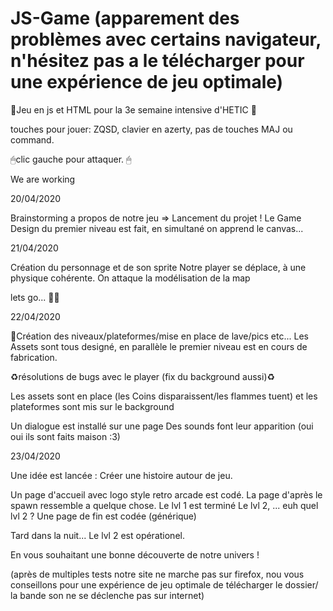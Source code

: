 # JS-Game (apparement des problèmes avec certains navigateur, n'hésitez pas a le télécharger pour une expérience de jeu optimale)
🔨Jeu en js et HTML pour la 3e semaine intensive d'HETIC 🔨

touches pour jouer: ZQSD, clavier en azerty, pas de touches MAJ ou command.


🖱clic gauche pour attaquer. 🖱

We are working

20/04/2020

Brainstorming a propos de notre jeu => Lancement du projet !
Le Game Design du premier niveau est fait, en simultané on apprend le canvas...


21/04/2020


Création du personnage et de son sprite
Notre player se déplace, à une physique cohérente.
On attaque la modélisation de la map


lets go... 🚧🔋


22/04/2020

🔨Création des niveaux/plateformes/mise en place de lave/pics etc...
Les Assets sont tous designé, en parallèle le premier niveau est en cours de fabrication.

♻︎résolutions de bugs avec le player (fix du background aussi)♻︎

Les assets sont en place (les Coins disparaissent/les flammes tuent) et les plateformes sont mis sur le background

Un dialogue est installé sur une page
Des sounds font leur apparition (oui oui ils sont faits maison :3)

23/04/2020

Une idée est lancée : Créer une histoire autour de jeu.

Un page d'accueil avec logo style retro arcade est codé.
La page d'après le spawn ressemble a quelque chose.
Le lvl 1 est terminé
Le lvl 2, ... euh quel lvl 2 ?
Une page de fin est codée (générique)

Tard dans la nuit...
Le lvl 2 est opérationel.



En vous souhaitant une bonne découverte de notre univers !

(après de multiples tests notre site ne marche pas sur firefox, nou vous conseillons pour une expérience de jeu optimale de télécharger le dossier/ la bande son ne se déclenche pas sur internet)
